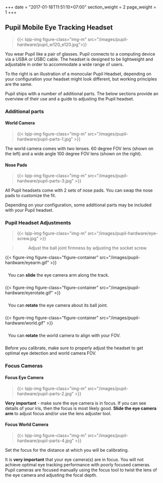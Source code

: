 +++
date = "2017-01-18T11:51:10+07:00"
section_weight = 2
page_weight = 1
+++

## Pupil Mobile Eye Tracking Headset

> {{< lqip-img figure-class="img-m" src="/images/pupil-hardware/pupil_w120_e120.jpg">}}

You wear Pupil like a pair of glasses. Pupil connects to a computing device via a USBA or USBC cable. The headset is designed to be lightweight and adjustable in order to accommodate a wide range of users. 

To the right is an illustration of a monocular Pupil Headset, depending on your configuration your headset might look different, but working principles are the same.

Pupil ships with a number of additional parts. The below sections provide an overview of their use and a guide to adjusting the Pupil headset. 

### Additional parts

#### World Camera
> {{< lqip-img figure-class="img-m" src="/images/pupil-hardware/pupil-parts-1.jpg" >}}

The world camera comes with two lenses. 60 degree FOV lens (shown on the left) and a wide angle 100 degree FOV lens (shown on the right).

#### Nose Pads
> {{< lqip-img figure-class="img-m" src="/images/pupil-hardware/pupil-parts-3.jpg" >}}

All Pupil headsets come with 2 sets of nose pads. You can swap the nose pads to customize the fit.

<!-- <div class="content-container">
  <div class="Grid Grid--1of2 u-textCenter">
    <div class="Grid-cell">
      {{< lqip-img src="/images/pupil-hardware/pupil-parts-1.jpg" >}}
      <p style="padding: 10px;">The world camera comes with two lenses. 60 degree FOV lens (shown on the left) and a wide angle 100 degree FOV lens (shown on the right).</p>
    </div>
    <div class="Grid-cell">
      {{< lqip-img src="/images/pupil-hardware/pupil-parts-3.jpg" >}}
      <p style="padding: 10px;">All Pupil headsets come with 2 sets of nose pads. You can swap the nose pads to customize the fit.</p>
    </div>
  </div>
</div> -->

<aside class="notice">
Depending on your configuration, some additional parts may be included with your Pupil headset.
</aside>

### Pupil Headset Adjustments

> {{< lqip-img figure-class="img-m" src="/images/pupil-hardware/eye-screw.jpg" >}}

> <p style="text-align: center;">Adjust the ball joint firmness by adjusting the socket screw.</p>

<div class="content-container" style="clear:none;">
  <div class="Grid Grid--1of3 u-textCenter">
    <div class="Grid-cell">
      {{< figure-img figure-class="figure-container" src="/images/pupil-hardware/eyearm.gif" >}}
      <p style="padding: 10px;">You can <b>slide</b> the eye camera arm along the track.</p>
    </div>
    <div class="Grid-cell">
     {{< figure-img figure-class="figure-container" src="/images/pupil-hardware/eyerotate.gif" >}}
      <p style="padding: 10px;">You can <b>rotate</b> the eye camera about its ball joint.</p>
    </div>
    <div class="Grid-cell">
      {{< figure-img figure-class="figure-container" src="/images/pupil-hardware/world.gif" >}}
      <p style="padding: 10px;">You can <b>rotate</b> the world camera to align with your FOV.</p>
    </div>
  </div>
</div>

<aside class="notice">
  Before you calibrate, make sure to properly adjust the headset to get optimal eye detection and world camera FOV.
</aside>

### Focus Cameras

#### Focus Eye Camera
> {{< lqip-img figure-class="img-m" src="/images/pupil-hardware/pupil-parts-2.jpg" >}}

**Very important** - make sure the eye camera is in focus. If you can see details of your iris, then the focus is most likely good. **Slide the eye camera arm** to adjust focus and/or use the lens adjuster tool.

#### Focus World Camera
> {{< lqip-img figure-class="img-m" src="/images/pupil-hardware/pupil-parts-4.jpg" >}}

Set the focus for the distance at which you will be calibrating.




<!-- <div class="content-container">
  <div class="Grid Grid--1of2 u-textCenter">
    <div class="Grid-cell">
      <p align='center'><strong>Focus Eye Camera</strong></p>
      {{< lqip-img src="/images/pupil-hardware/pupil-parts-2.jpg" data-src="/images/pupil-hardware/pupil-parts-2.jpg" >}}

      <p style="padding: 10px;"><b>Very important</b> - make sure the eye camera is in focus. If you can see details of your iris, then the focus is most likely good. <b>Slide the eye camera arm</b> to adjust focus and/or use the lens adjuster tool.</p>
    </div>
    <div class="Grid-cell">
      <p align='center'><strong>Focus World Camera</strong></p>
      {{< lqip-img src="/images/pupil-hardware/pupil-parts-4.jpg" data-src="/images/pupil-hardware/pupil-parts-4.jpg" >}}
      <p style="padding: 10px;">Set the focus for the distance at which you will be calibrating.</p>
    </div>
  </div>
</div> -->

<aside class="notice">
  It is <strong>very important</strong> that your eye camera(s) are in focus. You will not achieve optimal eye tracking performance with poorly focused cameras. Pupil cameras are focused manually using the focus tool to twist the lens of the eye camera and adjusting the focal depth.
</aside>


